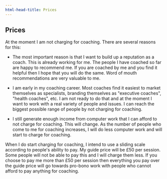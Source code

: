```yaml
---
html-head-title: Prices
---
```

## Prices

At the moment I am not charging for coaching. There are several reasons for this:

- The most important reason is that I want to build up a reputation as a coach. This is already working for me. The people I have coached so far are happy to recommend me. If you are coached by me and you find it helpful then I hope that you will do the same. Word of mouth recommendations are very valuable to me.

- I am early in my coaching career. Most coaches find it easiest to market themselves as specialists, branding themselves as "executive coaches", "health coaches", etc. I am not ready to do that and at the moment I want to work with a real variety of people and issues. I can reach the biggest possible range of people by not charging for coaching.

- I still generate enough income from computer work that I can afford to not charge for coaching. This will change. As the number of people who come to me for coaching increases, I will do less computer work and will start to charge for coaching.

When I do start charging for coaching, I intend to use a sliding scale according to people's ability to pay. My guide price will be £50 per session. Some people will not be able to pay this and I will charge them less. If you choose to pay me more than £50 per session then everything you pay over the guide price will go towards pro-bono work with people who cannot afford to pay anything for coaching.